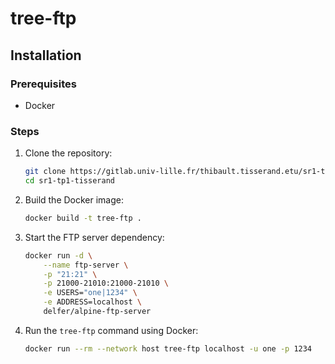 # tree-ftp

## Installation

### Prerequisites

- Docker

### Steps

1. Clone the repository:

    ```sh
    git clone https://gitlab.univ-lille.fr/thibault.tisserand.etu/sr1-tp1-tisserand
    cd sr1-tp1-tisserand
    ```

2. Build the Docker image:

    ```sh
    docker build -t tree-ftp .
    ```

3. Start the FTP server dependency:

    ```sh
    docker run -d \
        --name ftp-server \
        -p "21:21" \
        -p 21000-21010:21000-21010 \
        -e USERS="one|1234" \
        -e ADDRESS=localhost \
        delfer/alpine-ftp-server
    ```

4. Run the `tree-ftp` command using Docker:

    ```sh
    docker run --rm --network host tree-ftp localhost -u one -p 1234
    ```
